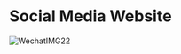 # Social Media Website

![WechatIMG22](https://github.com/edwardxcj/zeronet/assets/54835538/8fe47cfa-c6d9-4ad8-98e5-cd0c005eaa63)
